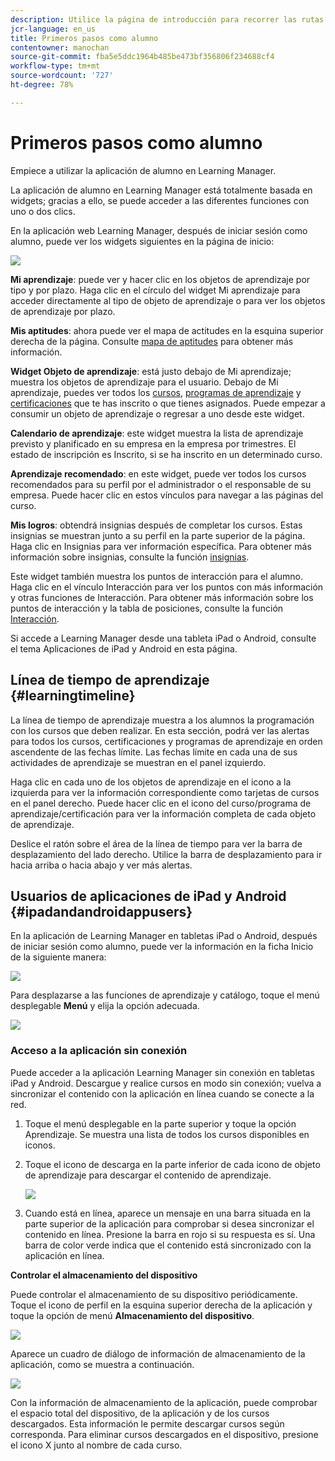 ```yaml
---
description: Utilice la página de introducción para recorrer las rutas de aprendizaje clave de Adobe Learning Manager.
jcr-language: en_us
title: Primeros pasos como alumno
contentowner: manochan
source-git-commit: fba5e5ddc1964b485be473bf356806f234688cf4
workflow-type: tm+mt
source-wordcount: '727'
ht-degree: 78%

---
```




# Primeros pasos como alumno

Empiece a utilizar la aplicación de alumno en Learning Manager.

La aplicación de alumno en Learning Manager está totalmente basada en widgets; gracias a ello, se puede acceder a las diferentes funciones con uno o dos clics.

En la aplicación web Learning Manager, después de iniciar sesión como alumno, puede ver los widgets siguientes en la página de inicio:

![](assets/l-1.png)

**Mi aprendizaje**: puede ver y hacer clic en los objetos de aprendizaje por tipo y por plazo. Haga clic en el círculo del widget Mi aprendizaje para acceder directamente al tipo de objeto de aprendizaje o para ver los objetos de aprendizaje por plazo.

**Mis aptitudes**: ahora puede ver el mapa de actitudes en la esquina superior derecha de la página. Consulte [mapa de aptitudes](skills-levels.md) para obtener más información.

**Widget Objeto de aprendizaje**: está justo debajo de Mi aprendizaje; muestra los objetos de aprendizaje para el usuario. Debajo de Mi aprendizaje, puedes ver todos los [cursos](courses.md), [programas de aprendizaje](learning-programs.md) y [certificaciones](certifications.md) que te has inscrito o que tienes asignados. Puede empezar a consumir un objeto de aprendizaje o regresar a uno desde este widget.

**Calendario de aprendizaje**: este widget muestra la lista de aprendizaje previsto y planificado en su empresa en la empresa por trimestres. El estado de inscripción es Inscrito, si se ha inscrito en un determinado curso.

**Aprendizaje recomendado**: en este widget, puede ver todos los cursos recomendados para su perfil por el administrador o el responsable de su empresa. Puede hacer clic en estos vínculos para navegar a las páginas del curso.

**Mis logros**: obtendrá insignias después de completar los cursos. Estas insignias se muestran junto a su perfil en la parte superior de la página. Haga clic en Insignias para ver información específica. Para obtener más información sobre insignias, consulte la función [insignias](badges.md).

Este widget también muestra los puntos de interacción para el alumno. Haga clic en el vínculo Interacción para ver los puntos con más información y otras funciones de Interacción. Para obtener más información sobre los puntos de interacción y la tabla de posiciones, consulte la función [Interacción](gamification.md).

Si accede a Learning Manager desde una tableta iPad o Android, consulte el tema Aplicaciones de iPad y Android en esta página.

## Línea de tiempo de aprendizaje {#learningtimeline}

La línea de tiempo de aprendizaje muestra a los alumnos la programación con los cursos que deben realizar. En esta sección, podrá ver las alertas para todos los cursos, certificaciones y programas de aprendizaje en orden ascendente de las fechas límite. Las fechas límite en cada una de sus actividades de aprendizaje se muestran en el panel izquierdo.

Haga clic en cada uno de los objetos de aprendizaje en el icono a la izquierda para ver la información correspondiente como tarjetas de cursos en el panel derecho. Puede hacer clic en el icono del curso/programa de aprendizaje/certificación para ver la información completa de cada objeto de aprendizaje.

Deslice el ratón sobre el área de la línea de tiempo para ver la barra de desplazamiento del lado derecho. Utilice la barra de desplazamiento para ir hacia arriba o hacia abajo y ver más alertas.

## Usuarios de aplicaciones de iPad y Android {#ipadandandroidappusers}

En la aplicación de Learning Manager en tabletas iPad o Android, después de iniciar sesión como alumno, puede ver la información en la ficha Inicio de la siguiente manera:

![](assets/screenshot-2015-08-07-12-24-40-e1439211134842.png)

Para desplazarse a las funciones de aprendizaje y catálogo, toque el menú desplegable **Menú** y elija la opción adecuada.

![](assets/menu-ipad.png)

### Acceso a la aplicación sin conexión

Puede acceder a la aplicación Learning Manager sin conexión en tabletas iPad y Android. Descargue y realice cursos en modo sin conexión; vuelva a sincronizar el contenido con la aplicación en línea cuando se conecte a la red.

1. Toque el menú desplegable en la parte superior y toque la opción Aprendizaje. Se muestra una lista de todos los cursos disponibles en iconos.
1. Toque el icono de descarga en la parte inferior de cada icono de objeto de aprendizaje para descargar el contenido de aprendizaje.

   ![](assets/download-ipad.png)

1. Cuando está en línea, aparece un mensaje en una barra situada en la parte superior de la aplicación para comprobar si desea sincronizar el contenido en línea. Presione la barra en rojo si su respuesta es sí. Una barra de color verde indica que el contenido está sincronizado con la aplicación en línea.

**Controlar el almacenamiento del dispositivo**

Puede controlar el almacenamiento de su dispositivo periódicamente.\
Toque el icono de perfil en la esquina superior derecha de la aplicación y toque la opción de menú **Almacenamiento del dispositivo**.

![](assets/device-storage-option-ipad.png)

Aparece un cuadro de diálogo de información de almacenamiento de la aplicación, como se muestra a continuación.

![](assets/device-storage-detailed-e1439211162955.png)

Con la información de almacenamiento de la aplicación, puede comprobar el espacio total del dispositivo, de la aplicación y de los cursos descargados. Esta información le permite descargar cursos según corresponda. Para eliminar cursos descargados en el dispositivo, presione el icono X junto al nombre de cada curso.
